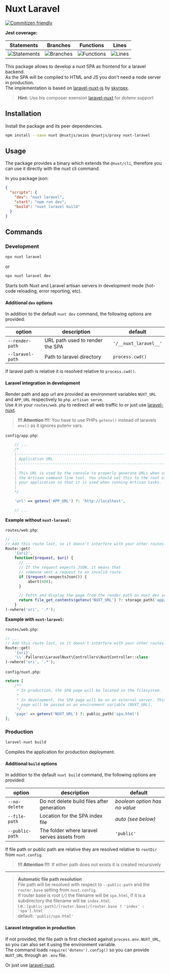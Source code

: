 # Nuxt Laravel

[![Commitizen friendly](https://img.shields.io/badge/commitizen-friendly-brightgreen.svg)](http://commitizen.github.io/cz-cli/)

**Jest coverage:**

| Statements                  | Branches                | Functions                 | Lines             |
| --------------------------- | ----------------------- | ------------------------- | ----------------- |
| ![Statements](#statements#) | ![Branches](#branches#) | ![Functions](#functions#) | ![Lines](#lines#) |

This package allows to develop a nuxt SPA as frontend for a laravel backend.  
As the SPA will be compiled to HTML and JS you don't need a node server in production.  
The implementation is based on [laravel-nuxt-js](https://github.com/skyrpex/laravel-nuxt-js) by [skyrpex](https://github.com/skyrpex).
> **Hint:** Use his composer exension [laravel-nuxt](https://github.com/skyrpex/laravel-nuxt) for dotenv support

## Installation

Install the package and its peer dependencies.

```bash
npm install --save nuxt @nuxtjs/axios @nuxtjs/proxy nuxt-laravel
```

## Usage

The package provides a binary which extends the `@nuxt/cli`, therefore you can use it directly with the nuxt cli command.

In you package json:

```json
{
  "scripts": {
    "dev": "nuxt laravel",
    "start": "npm run dev",
    "build": "nuxt laravel build"
  }
}
```

## Commands

### Development

```bash
npx nuxt laravel
```

or

```bash
npx nuxt laravel dev
```

Starts both Nuxt and Laravel artisan servers in development mode (hot-code reloading, error reporting, etc).

#### Additional `dev` options

In addition to the default `nuxt dev` command, the following options are provided:

| option           | description                     | default               |
| ---------------- | ------------------------------- | --------------------- |
| `--render-path`  | URL path used to render the SPA | `'/__nuxt_laravel__'` |
| `--laravel-path` | Path to laravel directory       | `process.cwd()`       |

If laravel path is relative it is resolved relative to `process.cwd()`.

#### Laravel integration in development

Render path and app url are provided as environment variables `NUXT_URL` and `APP_URL` respectively to `php artisan serve`.  
Use it in your `routes/web.php` to redirect all web traffic to or just use [laravel-nuxt](https://github.com/skyrpex/laravel-nuxt).

> **!!! Attention !!!:** You have to use PHPs `getenv()` instead of laravels `env()` as it ignores putenv vars.

`config/app.php`:

```php
    // ...
    /*
    |--------------------------------------------------------------------------
    | Application URL
    |--------------------------------------------------------------------------
    |
    | This URL is used by the console to properly generate URLs when using
    | the Artisan command line tool. You should set this to the root of
    | your application so that it is used when running Artisan tasks.
    |
    */

    'url' => getenv('APP_URL') ?: 'http://localhost',

    // ...
```

**Example without `nuxt-laravel`:**

`routes/web.php`:

```php
// ...
// Add this route last, so it doesn't interfere with your other routes.
Route::get(
    '{uri}',
    function($request, $uri) {
      // ...
      // If the request expects JSON, it means that
      // someone sent a request to an invalid route.
      if ($request->expectsJson()) {
          abort(404);
      }

      // Fetch and display the page from the render path on nuxt dev server
      return file_get_contents(getenv('NUXT_URL') ?: storage_path('app/index.html'));
    }
)->where('uri', '.*');
```

**Example with `nuxt-laravel`:**

`routes/web.php`:

```php
// ...
// Add this route last, so it doesn't interfere with your other routes.
Route::get(
    '{uri}',
    '\\'.Pallares\LaravelNuxt\Controllers\NuxtController::class
)->where('uri', '.*');
```

`config/nuxt.php`:

```php
return [
    /**
     * In production, the SPA page will be located in the filesystem.
     *
     * In development, the SPA page will be on an external server. This
     * page will be passed as an environment variable (NUXT_URL).
     */
    'page' => getenv('NUXT_URL') ?: public_path('spa.html')
];
```

### Production

```bash
laravel-nuxt build
```

Compiles the application for production deployment.

#### Additional `build` options

In addition to the default `nuxt build` command, the following options are provided:

| option          | description                                 | default                       |
| --------------- | ------------------------------------------- | ----------------------------- |
| `--no-delete`   | Do not delete build files after generation  | *boolean option has no value* |
| `--file-path`   | Location for the SPA index file             | *auto (see below)*            |
| `--public-path` | The folder where laravel serves assets from | `'public'`                    |

If file path or public path are relative they are resolved relative to `rootDir` from `nuxt.config`.

> **!!! Attention !!!:** If either path does not exists it is created recursively

---
> **Automatic file path resolution**  
> File path will be resolved with respect to `--public-path` and the `router.base` setting from `nuxt.config`.  
> If router base is root (`/`) the filename will be `spa.html`, if it is a subdirectory the filename will be `index.html`.  
> i.e.: `[public-path]/[router.base]/[router.base ? 'index' : 'spa'].html`  
> default: `'public/spa.html'`

#### Laravel integration in production

If not provided, the file path is first checked against `process.env.NUXT_URL`, so you can also set it using the environment variable.  
The command loads `require('dotenv').config()` so you can provide `NUXT_URL` through an `.env` file.

Or just use [laravel-nuxt](https://github.com/skyrpex/laravel-nuxt).

